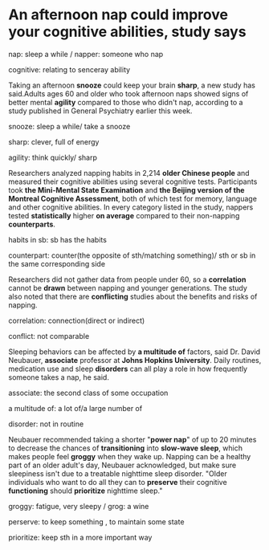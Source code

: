 # An afternoon **nap** could improve your **cognitive** abilities, study says

nap: sleep a while  / napper: someone who nap 

cognitive: relating to senceray ability

Taking an afternoon **snooze** could keep your brain **sharp**, a new study has said.Adults ages 60 and older who took afternoon naps showed signs of better mental **agility** compared to those who didn't nap, according to a study published in General Psychiatry earlier this week.

snooze: sleep a while/ take a snooze

sharp: clever, full of energy

agility: think quickly/ sharp 

Researchers analyzed napping habits in 2,214 **older Chinese people** and measured their cognitive abilities using several cognitive tests. Participants took **the Mini-Mental State Examination** and **the Beijing version of the Montreal Cognitive Assessment**, both of which test for memory, language and other cognitive abilities. In every category listed in the study, nappers tested **statistically** higher **on average** compared to their non-napping **counterparts**.

habits in sb: sb has the habits  

counterpart: counter(the opposite of sth/matching something)/ sth or sb in the same corresponding side

Researchers did not gather data from people under 60, so a **correlation** cannot be **drawn** between napping and younger generations. The study also noted that there are **conflicting** studies about the benefits and risks of napping.

correlation: connection(direct or indirect)

conflict: not comparable 

Sleeping behaviors can be affected by **a multitude of** factors, said Dr. David Neubauer, **associate** professor at **Johns Hopkins University**. Daily routines, medication use and sleep **disorders** can all play a role in how frequently someone takes a nap, he said.

associate: the second class of some occupation

a multitude of: a lot of/a large number of

disorder: not in routine



Neubauer recommended taking a shorter "**power nap**" of up to 20 minutes to decrease the chances of **transitioning** into **slow-wave sleep**, which makes people feel **groggy** when they wake up. Napping can be a healthy part of an older adult's day, Neubauer acknowledged, but make sure sleepiness isn't due to a treatable nighttime sleep disorder. "Older individuals who want to do all they can to **preserve** their cognitive **functioning** should **prioritize** nighttime sleep."

groggy: fatigue, very sleepy / grog: a wine 

perserve: to keep something , to maintain some state

prioritize: keep sth in a more important way











